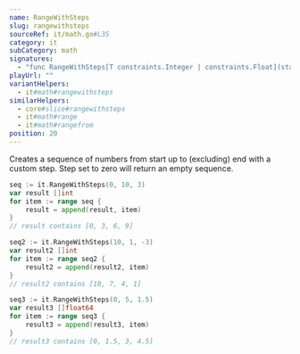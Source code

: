```yaml
---
name: RangeWithSteps
slug: rangewithsteps
sourceRef: it/math.go#L35
category: it
subCategory: math
signatures:
  - "func RangeWithSteps[T constraints.Integer | constraints.Float](start, end, step T) iter.Seq[T]"
playUrl: ""
variantHelpers:
  - it#math#rangewithsteps
similarHelpers:
  - core#slice#rangewithsteps
  - it#math#range
  - it#math#rangefrom
position: 20
---
```


Creates a sequence of numbers from start up to (excluding) end with a custom step. Step set to zero will return an empty sequence.

```go
seq := it.RangeWithSteps(0, 10, 3)
var result []int
for item := range seq {
    result = append(result, item)
}
// result contains [0, 3, 6, 9]

seq2 := it.RangeWithSteps(10, 1, -3)
var result2 []int
for item := range seq2 {
    result2 = append(result2, item)
}
// result2 contains [10, 7, 4, 1]

seq3 := it.RangeWithSteps(0, 5, 1.5)
var result3 []float64
for item := range seq3 {
    result3 = append(result3, item)
}
// result3 contains [0, 1.5, 3, 4.5]
```